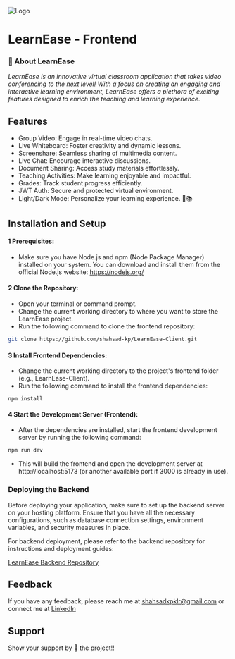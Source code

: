 ![Logo](https://i.ibb.co/ngwjLL5/Unsastitled-2.png)


# LearnEase - Frontend

### 🚀 About LearnEase
_LearnEase is an innovative virtual classroom application that takes video conferencing to the next level! With a focus on creating an engaging and interactive learning environment, LearnEase offers a plethora of exciting features designed to enrich the teaching and learning experience._

## Features

- Group Video: Engage in real-time video chats.
- Live Whiteboard: Foster creativity and dynamic lessons.
- Screenshare: Seamless sharing of multimedia content.
- Live Chat: Encourage interactive discussions.
- Document Sharing: Access study materials effortlessly.
- Teaching Activities: Make learning enjoyable and impactful.
- Grades: Track student progress efficiently.
- JWT Auth: Secure and protected virtual environment.
- Light/Dark Mode: Personalize your learning experience. 🚀📚


## Installation and Setup

#### 1 Prerequisites:
- Make sure you have Node.js and npm (Node Package Manager) installed on your system. You can download and install them from the official Node.js website: https://nodejs.org/

#### 2 Clone the Repository:

- Open your terminal or command prompt.
- Change the current working directory to where you want to store the LearnEase project.
- Run the following command to clone the frontend repository:
```bash
git clone https://github.com/shahsad-kp/LearnEase-Client.git
```
#### 3 Install Frontend Dependencies:
- Change the current working directory to the project's frontend folder (e.g., LearnEase-Client).
- Run the following command to install the frontend dependencies:
```bach
npm install
```


#### 4 Start the Development Server (Frontend):
- After the dependencies are installed, start the frontend development server by running the following command:
```bash
npm run dev
```
- This will build the frontend and open the development server at http://localhost:5173 (or another available port if 3000 is already in use).

### Deploying the Backend
Before deploying your application, make sure to set up the backend server on your hosting platform. Ensure that you have all the necessary configurations, such as database connection settings, environment variables, and security measures in place.

For backend deployment, please refer to the backend repository for instructions and deployment guides:

[LearnEase Backend Repository](https://github.com/shahsad-kp/LearnEase-Server)
    
## Feedback

If you have any feedback, please reach me at shahsadkpklr@gmail.com or connect me at [LinkedIn](https://www.linkedin.com/in/shahsad-kp/)


## Support
Show your support by 🌟 the project!!